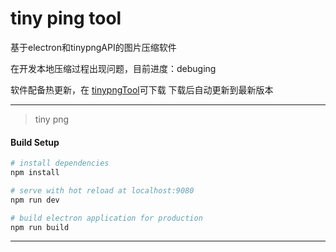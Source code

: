 # tiny ping tool
基于electron和tinypngAPI的图片压缩软件 

在开发本地压缩过程出现问题，目前进度：debuging

软件配备热更新，在 [tinypngTool](http://www.gdutzuo.top/electron/tinypngTool/tinypngTool%20Setup%201.0.0.exe)可下载 下载后自动更新到最新版本


---

> tiny png

#### Build Setup

``` bash
# install dependencies
npm install

# serve with hot reload at localhost:9080
npm run dev

# build electron application for production
npm run build


```

---

